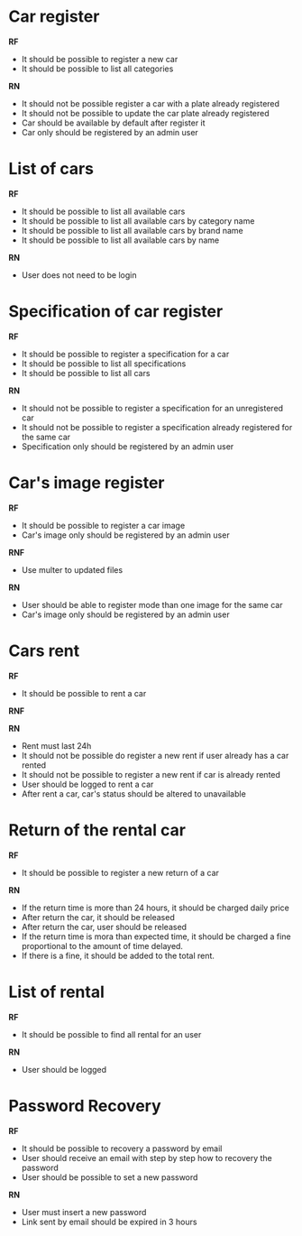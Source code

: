 # Car register

**RF**
- It should be possible to register a new car
- It should be possible to list all categories

**RN**
- It should not be possible register a car with a plate already registered
- It should not be possible to update the car plate already registered
- Car should be available by default after register it
- Car only should be registered by an admin user

# List of cars

**RF**
- It should be possible to list all available cars
- It should be possible to list all available cars by category name
- It should be possible to list all available cars by brand name
- It should be possible to list all available cars by name

**RN**
- User does not need to be login

# Specification of car register

**RF**
- It should be possible to register a specification for a car
- It should be possible to list all specifications
- It should be possible to list all cars

**RN**
- It should not be possible to register a specification for an unregistered car
- It should not be possible to register a specification already registered for the same car
- Specification only should be registered by an admin user


# Car's image register

**RF**
- It should be possible to register a car image
- Car's image only should be registered by an admin user

**RNF**
- Use multer to updated files

**RN**
- User should be able to register mode than one image for the same car
- Car's image only should be registered by an admin user

# Cars rent

**RF**
- It should be possible to rent a car

**RNF**


**RN**
- Rent must last 24h
- It should not be possible do register a new rent if user already has a car rented 
- It should not be possible to register a new rent if car is already rented
- User should be logged to rent a car
- After rent a car, car's status should be altered to unavailable

# Return of the rental car

**RF**
- It should be possible to register a new return of a car

**RN**
- If the return time is more than 24 hours, it should be charged daily price
- After return the car, it should be released
- After return the car, user should be released
- If the return time is mora than expected time, it should be charged a fine proportional to the amount of time delayed.
- If there is a fine, it should be added to the total rent. 

# List of rental

**RF**
- It should be possible to find all rental for an user

**RN**
- User should be logged

# Password Recovery

**RF**
- It should be possible to recovery a password by email
- User should receive an email with step by step how to recovery the password
- User should be possible to set a new password

**RN**
- User must insert a new password
- Link sent by email should be expired in 3 hours